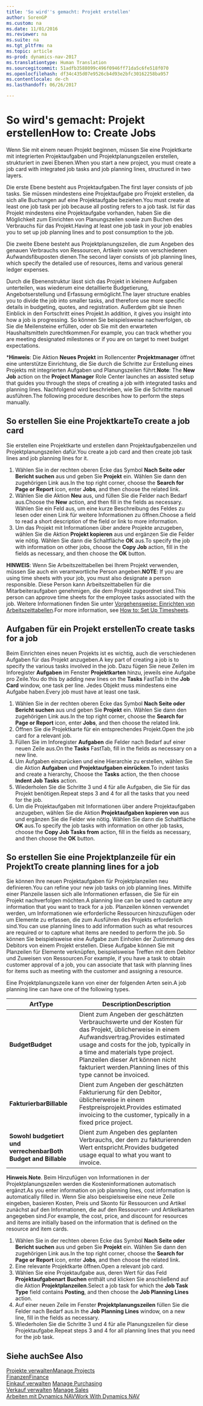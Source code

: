 ```yaml
---
title: 'So wird''s gemacht: Projekt erstellen'
author: SorenGP
ms.custom: na
ms.date: 11/01/2016
ms.reviewer: na
ms.suite: na
ms.tgt_pltfrm: na
ms.topic: article
ms-prod: dynamics-nav-2017
ms.translationtype: Human Translation
ms.sourcegitcommit: 51adfb3588099c496f0946ff71da5c6fe518f070
ms.openlocfilehash: df34c435d07e9526cb4d93e2bfc30162258ba957
ms.contentlocale: de-ch
ms.lasthandoff: 06/26/2017

---
```


# <a name="how-to-create-jobs"></a><span data-ttu-id="7d186-102">So wird's gemacht: Projekt erstellen</span><span class="sxs-lookup"><span data-stu-id="7d186-102">How to: Create Jobs</span></span>
<span data-ttu-id="7d186-103">Wenn Sie mit einem neuen Projekt beginnen, müssen Sie eine Projektkarte mit integrierten Projektaufgaben und Projektplanungszeilen erstellen, strukturiert in zwei Ebenen.</span><span class="sxs-lookup"><span data-stu-id="7d186-103">When you start a new project, you must create a job card with integrated job tasks and job planning lines, structured in two layers.</span></span>  

<span data-ttu-id="7d186-104">Die erste Ebene besteht aus Projektaufgaben.</span><span class="sxs-lookup"><span data-stu-id="7d186-104">The first layer consists of job tasks.</span></span> <span data-ttu-id="7d186-105">Sie müssen mindestens eine Projektaufgabe pro Projekt erstellen, da sich alle Buchungen auf eine Projektaufgabe beziehen.</span><span class="sxs-lookup"><span data-stu-id="7d186-105">You must create at least one job task per job because all posting refers to a job task.</span></span> <span data-ttu-id="7d186-106">Ist für das Projekt mindestens eine Projektaufgabe vorhanden, haben Sie die Möglichkeit zum Einrichten von Planungszeilen sowie zum Buchen des Verbrauchs für das Projekt.</span><span class="sxs-lookup"><span data-stu-id="7d186-106">Having at least one job task in your job enables you to set up job planning lines and to post consumption to the job.</span></span>

<span data-ttu-id="7d186-107">Die zweite Ebene besteht aus Projektplanungszeilen, die zum Angeben des genauen Verbrauchs von Ressourcen, Artikeln sowie von verschiedenen Aufwandsfibuposten dienen.</span><span class="sxs-lookup"><span data-stu-id="7d186-107">The second layer consists of job planning lines, which specify the detailed use of resources, items and various general ledger expenses.</span></span>

<span data-ttu-id="7d186-108">Durch die Ebenenstruktur lässt sich das Projekt in kleinere Aufgaben unterteilen, was wiederum eine detaillierte Budgetierung, Angebotserstellung und Erfassung ermöglicht.</span><span class="sxs-lookup"><span data-stu-id="7d186-108">The layer structure enables you to divide the job into smaller tasks, and therefore use more specific details in budgeting, quotes, and registration.</span></span> <span data-ttu-id="7d186-109">Außerdem gibt sie Ihnen Einblick in den Fortschritt eines Projekt.</span><span class="sxs-lookup"><span data-stu-id="7d186-109">In addition, it gives you insight into how a job is progressing.</span></span> <span data-ttu-id="7d186-110">So können Sie beispielsweise nachverfolgen, ob Sie die Meilensteine erfüllen, oder ob Sie mit den erwarteten Haushaltsmitteln zurechtkommen.</span><span class="sxs-lookup"><span data-stu-id="7d186-110">For example, you can track whether you are meeting designated milestones or if you are on target to meet budget expectations.</span></span>

<span data-ttu-id="7d186-111">***Hinweis**: Die Aktion **Neues Projekt** im Rollencenter **Projektmanager** öffnet eine unterstütze Einrichtung, die Sie durch die Schritte zur Erstellung eines Projekts mit integrierten Aufgaben und Planungszeilen führt.</span><span class="sxs-lookup"><span data-stu-id="7d186-111">**Note**: The **New Job** action on the **Project Manager** Role Center launches an assisted setup that guides you through the steps of creating a job with integrated tasks and planning lines.</span></span> <span data-ttu-id="7d186-112">Nachfolgend wird beschrieben, wie Sie die Schritte manuell ausführen.</span><span class="sxs-lookup"><span data-stu-id="7d186-112">The following procedure describes how to perform the steps manually.</span></span>

## <a name="to-create-a-job-card"></a><span data-ttu-id="7d186-113">So erstellen Sie eine Projektkarte</span><span class="sxs-lookup"><span data-stu-id="7d186-113">To create a job card</span></span>
<span data-ttu-id="7d186-114">Sie erstellen eine Projektkarte und erstellen dann Projektaufgabenzeilen und Projektplanungszeilen dafür.</span><span class="sxs-lookup"><span data-stu-id="7d186-114">You create a job card and then create job task lines and job planning lines for it.</span></span>

1. <span data-ttu-id="7d186-115">Wählen Sie in der rechten oberen Ecke das Symbol **Nach Seite oder Bericht suchen** aus und geben Sie **Projekt** ein. Wählen Sie dann den zugehörigen Link aus.</span><span class="sxs-lookup"><span data-stu-id="7d186-115">In the top right corner, choose the **Search for Page or Report** icon, enter **Jobs**, and then choose the related link.</span></span>  
2. <span data-ttu-id="7d186-116">Wählen Sie die Aktion **Neu** aus, und füllen Sie die Felder nach Bedarf aus.</span><span class="sxs-lookup"><span data-stu-id="7d186-116">Choose the **New** action, and then fill in the fields as necessary.</span></span> <span data-ttu-id="7d186-117">Wählen Sie ein Feld aus, um eine kurze Beschreibung des Feldes zu lesen oder einen Link für weitere Informationen zu öffnen.</span><span class="sxs-lookup"><span data-stu-id="7d186-117">Choose a field to read a short description of the field or link to more information.</span></span>
3. <span data-ttu-id="7d186-118">Um das Projekt mit Informationen über andere Projekte anzugeben, wählen Sie die Aktion **Projekt kopieren** aus und ergänzen Sie die Felder wie nötig. Wählen Sie dann die Schaltfläche **OK** aus.</span><span class="sxs-lookup"><span data-stu-id="7d186-118">To specify the job with information on other jobs, choose the **Copy Job** action, fill in the fields as necessary, and then choose the **OK** button.</span></span>

<span data-ttu-id="7d186-119">**HINWEIS**: Wenn Sie Arbeitszeittabellen bei Ihrem Projekt verwenden, müssen Sie auch ein verantwortliche Person angeben.</span><span class="sxs-lookup"><span data-stu-id="7d186-119">**NOTE**: If you are using time sheets with your job, you must also designate a person responsible.</span></span> <span data-ttu-id="7d186-120">Diese Person kann Arbeitszeittabellen für die Mitarbeiteraufgaben genehmigen, die dem Projekt zugeordnet sind.</span><span class="sxs-lookup"><span data-stu-id="7d186-120">This person can approve time sheets for the employee tasks associated with the job.</span></span> <span data-ttu-id="7d186-121">Weitere Informationen finden Sie unter [Vorgehensweise: Einrichten von Arbeitszeittabellen](projects-how-setup-time-sheets.md).</span><span class="sxs-lookup"><span data-stu-id="7d186-121">For more information, see [How to: Set Up Timesheets](projects-how-setup-time-sheets.md).</span></span>

## <a name="to-create-tasks-for-a-job"></a><span data-ttu-id="7d186-122">Aufgaben für ein Projekt erstellen</span><span class="sxs-lookup"><span data-stu-id="7d186-122">To create tasks for a job</span></span>  
<span data-ttu-id="7d186-123">Beim Einrichten eines neuen Projekts ist es wichtig, auch die verschiedenen Aufgaben für das Projekt anzugeben.</span><span class="sxs-lookup"><span data-stu-id="7d186-123">A key part of creating a job is to specify the various tasks involved in the job.</span></span> <span data-ttu-id="7d186-124">Dazu fügen Sie neue Zeilen im Inforegister **Aufgaben** im Fenster **Projektkarten** hinzu, jeweils eine Aufgabe pro Zeile.</span><span class="sxs-lookup"><span data-stu-id="7d186-124">You do this by adding new lines on the **Tasks** FastTab in the **Job Card** window, one task per line.</span></span> <span data-ttu-id="7d186-125">Jedes Objekt muss mindestens eine Aufgabe haben.</span><span class="sxs-lookup"><span data-stu-id="7d186-125">Every job must have at least one task.</span></span>

1. <span data-ttu-id="7d186-126">Wählen Sie in der rechten oberen Ecke das Symbol **Nach Seite oder Bericht suchen** aus und geben Sie **Projekt** ein. Wählen Sie dann den zugehörigen Link aus.</span><span class="sxs-lookup"><span data-stu-id="7d186-126">In the top right corner, choose the **Search for Page or Report** icon, enter **Jobs**, and then choose the related link.</span></span>
2. <span data-ttu-id="7d186-127">Öffnen Sie die Projektkarte für ein entsprechendes Projekt.</span><span class="sxs-lookup"><span data-stu-id="7d186-127">Open the job card for a relevant job.</span></span>
3. <span data-ttu-id="7d186-128">Füllen Sie im Inforegister **Aufgaben** die Felder nach Bedarf auf einer neuen Zeile aus.</span><span class="sxs-lookup"><span data-stu-id="7d186-128">On the **Tasks** FastTab, fill in the fields as necessary on a new line.</span></span>
4. <span data-ttu-id="7d186-129">Um Aufgaben einzurücken und eine Hierarchie zu erstellen, wählen Sie die Aktion **Aufgaben** und **Projektaufgaben einrücken**.</span><span class="sxs-lookup"><span data-stu-id="7d186-129">To indent tasks and create a hierarchy, Choose the **Tasks** action, the then choose **Indent Job Tasks** action.</span></span>
5. <span data-ttu-id="7d186-130">Wiederholen Sie die Schritte 3 und 4 für alle Aufgaben, die Sie für das Projekt benötigen.</span><span class="sxs-lookup"><span data-stu-id="7d186-130">Repeat steps 3 and 4 for all the tasks that you need for the job.</span></span>
6. <span data-ttu-id="7d186-131">Um die Projektaufgaben mit Informationen über andere Projektaufgaben anzugeben, wählen Sie die Aktion **Projektaufgaben kopieren von** aus und ergänzen Sie die Felder wie nötig. Wählen Sie dann die Schaltfläche **OK** aus.</span><span class="sxs-lookup"><span data-stu-id="7d186-131">To specify the job tasks with information on other job tasks, choose the **Copy Job Tasks from** action, fill in the fields as necessary, and then choose the **OK** button.</span></span>

## <a name="to-create-planning-lines-for-a-job"></a><span data-ttu-id="7d186-132">So erstellen Sie eine Projektplanzeile für ein Projekt</span><span class="sxs-lookup"><span data-stu-id="7d186-132">To create planning lines for a job</span></span>  
<span data-ttu-id="7d186-133">Sie können Ihre neuen Projektaufgaben für Projektplanzeilen neu definieren.</span><span class="sxs-lookup"><span data-stu-id="7d186-133">You can refine your new job tasks on job planning lines.</span></span> <span data-ttu-id="7d186-134">Mithilfe einer Planzeile lassen sich alle Informationen erfassen, die Sie für ein Projekt nachverfolgen möchten.</span><span class="sxs-lookup"><span data-stu-id="7d186-134">A planning line can be used to capture any information that you want to track for a job.</span></span> <span data-ttu-id="7d186-135">Planzeilen können verwendet werden, um Informationen wie erforderliche Ressourcen hinzuzufügen oder um Elemente zu erfassen, die zum Ausführen des Projekts erforderlich sind.</span><span class="sxs-lookup"><span data-stu-id="7d186-135">You can use planning lines to add information such as what resources are required or to capture what items are needed to perform the job.</span></span> <span data-ttu-id="7d186-136">So können Sie beispielsweise eine Aufgabe zum Einholen der Zustimmung des Debitors von einem Projekt erstellen. Diese Aufgabe können Sie mit Planzeilen für Elemente verknüpfen, beispielsweise Treffen mit dem Debitor und Zuweisen von Ressourcen.</span><span class="sxs-lookup"><span data-stu-id="7d186-136">For example, if you have a task to obtain customer approval of a job, you can associate that task with planning lines for items such as meeting with the customer and assigning a resource.</span></span>  

<span data-ttu-id="7d186-137">Eine Projektplanungszeile kann von einer der folgenden Arten sein.</span><span class="sxs-lookup"><span data-stu-id="7d186-137">A job planning line can have one of the following types.</span></span>  

|<span data-ttu-id="7d186-138">Art</span><span class="sxs-lookup"><span data-stu-id="7d186-138">Type</span></span>|<span data-ttu-id="7d186-139">Description</span><span class="sxs-lookup"><span data-stu-id="7d186-139">Description</span></span>|
|----|-----------|
|<span data-ttu-id="7d186-140">**Budget**</span><span class="sxs-lookup"><span data-stu-id="7d186-140">**Budget**</span></span>|<span data-ttu-id="7d186-141">Dient zum Angeben der geschätzten Verbrauchswerte und der Kosten für das Projekt, üblicherweise in einem Aufwandsvertrag.</span><span class="sxs-lookup"><span data-stu-id="7d186-141">Provides estimated usage and costs for the job, typically in a time and materials type project.</span></span> <span data-ttu-id="7d186-142">Planzeilen dieser Art können nicht fakturiert werden.</span><span class="sxs-lookup"><span data-stu-id="7d186-142">Planning lines of this type cannot be invoiced.</span></span>|
|<span data-ttu-id="7d186-143">**Fakturierbar**</span><span class="sxs-lookup"><span data-stu-id="7d186-143">**Billable**</span></span>|<span data-ttu-id="7d186-144">Dient zum Angeben der geschätzten Fakturierung für den Debitor, üblicherweise in einem Festpreisprojekt.</span><span class="sxs-lookup"><span data-stu-id="7d186-144">Provides estimated invoicing to the customer, typically in a fixed price project.</span></span>|
|<span data-ttu-id="7d186-145">**Sowohl budgetiert und verrechenbar**</span><span class="sxs-lookup"><span data-stu-id="7d186-145">**Both Budget and Billable**</span></span>|<span data-ttu-id="7d186-146">Dient zum Angeben des geplanten Verbrauchs, der dem zu fakturierenden Wert entspricht.</span><span class="sxs-lookup"><span data-stu-id="7d186-146">Provides budgeted usage equal to what you want to invoice.</span></span>|  

<span data-ttu-id="7d186-147">**Hinweis**.</span><span class="sxs-lookup"><span data-stu-id="7d186-147">**Note**.</span></span> <span data-ttu-id="7d186-148">Beim Hinzufügen von Informationen in der Projektplanungszeilen werden die Kosteninformationen automatisch ergänzt.</span><span class="sxs-lookup"><span data-stu-id="7d186-148">As you enter information on job planning lines, cost information is automatically filled in.</span></span> <span data-ttu-id="7d186-149">Wenn Sie also beispielsweise eine neue Zeile eingeben, basieren Kosten, Preis und Skonto für Ressourcen und Artikel zunächst auf den Informationen, die auf den Ressourcen- und Artikelkarten angegeben sind.</span><span class="sxs-lookup"><span data-stu-id="7d186-149">For example, the cost, price, and discount for resources and items are initially based on the information that is defined on the resource and item cards.</span></span>

1. <span data-ttu-id="7d186-150">Wählen Sie in der rechten oberen Ecke das Symbol **Nach Seite oder Bericht suchen** aus und geben Sie **Projekt** ein. Wählen Sie dann den zugehörigen Link aus.</span><span class="sxs-lookup"><span data-stu-id="7d186-150">In the top right corner, choose the **Search for Page or Report** icon, enter **Jobs**, and then choose the related link.</span></span>
2. <span data-ttu-id="7d186-151">Eine relevante Projektkarte öffnen.</span><span class="sxs-lookup"><span data-stu-id="7d186-151">Open a relevant job card.</span></span>
3. <span data-ttu-id="7d186-152">Wählen Sie eine Projektaufgabe aus, deren Wert für das Feld **Projektaufgabenart** **Buchen** enthält und klicken Sie anschließend auf die Aktion **Projektplanzeilen**.</span><span class="sxs-lookup"><span data-stu-id="7d186-152">Select a job task for which the **Job Task Type** field contains **Posting**, and then choose the **Job Planning Lines** action.</span></span>  
4. <span data-ttu-id="7d186-153">Auf einer neuen Zeile im Fenster **Projektplanungszeilen** füllen Sie die Felder nach Bedarf aus.</span><span class="sxs-lookup"><span data-stu-id="7d186-153">In the **Job Planning Lines** window, on a new line, fill in the fields as necessary.</span></span>
5. <span data-ttu-id="7d186-154">Wiederholen Sie die Schritte 3 und 4 für alle Planungszeilen für diese Projektaufgabe.</span><span class="sxs-lookup"><span data-stu-id="7d186-154">Repeat steps 3 and 4 for all planning lines that you need for the job task.</span></span>

## <a name="see-also"></a><span data-ttu-id="7d186-155">Siehe auch</span><span class="sxs-lookup"><span data-stu-id="7d186-155">See Also</span></span>
[<span data-ttu-id="7d186-156">Projekte verwalten</span><span class="sxs-lookup"><span data-stu-id="7d186-156">Manage Projects</span></span>](projects-manage-projects.md)  
[<span data-ttu-id="7d186-157">Finanzen</span><span class="sxs-lookup"><span data-stu-id="7d186-157">Finance</span></span>](finance-setup.md)  
<span data-ttu-id="7d186-158">[Einkauf verwalten](purchasing-manage-purchasing.md)       </span><span class="sxs-lookup"><span data-stu-id="7d186-158">[Manage Purchasing](purchasing-manage-purchasing.md)       </span></span>  
<span data-ttu-id="7d186-159">[Verkauf verwalten](sales-manage-sales.md)    </span><span class="sxs-lookup"><span data-stu-id="7d186-159">[Manage Sales](sales-manage-sales.md)    </span></span>  
[<span data-ttu-id="7d186-160">Arbeiten mit Dynamics NAV</span><span class="sxs-lookup"><span data-stu-id="7d186-160">Work With Dynamics NAV</span></span>](ui-work-product.md)  

